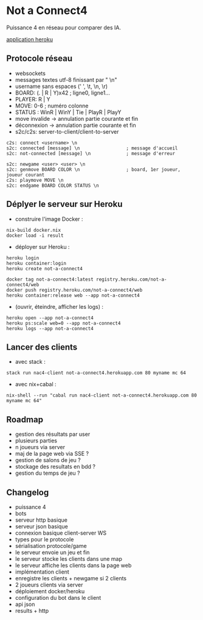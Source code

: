 # Not a Connect4

Puissance 4 en réseau pour comparer des IA.

[application heroku](http://not-a-connect4.herokuapp.com/)

## Protocole réseau

- websockets
- messages textes utf-8 finissant par " \n"
- username sans espaces (' ', \t, \n, \r)
- BOARD: (. | R | Y)x42                         ; ligne0, ligne1...
- PLAYER: R | Y
- MOVE: 0-6                                     ; numéro colonne
- STATUS : WinR | WinY | Tie | PlayR | PlayY
- move invalide -> annulation partie courante et fin
- déconnexion -> annulation partie courante et fin
- s2c/c2s: server-to-client/client-to-server

```
c2s: connect <username> \n
s2c: connected [message] \n                 ; message d'accueil
s2c: not-connected [message] \n             ; message d'erreur

s2c: newgame <user> <user> \n
s2c: genmove BOARD COLOR \n                 ; board, 1er joueur, joueur courant
c2s: playmove MOVE \n
s2c: endgame BOARD COLOR STATUS \n
```

## Déplyer le serveur sur Heroku

- construire l'image Docker :

```
nix-build docker.nix
docker load -i result
```

- déployer sur Heroku :

```
heroku login
heroku container:login
heroku create not-a-connect4

docker tag not-a-connect4:latest registry.heroku.com/not-a-connect4/web
docker push registry.heroku.com/not-a-connect4/web
heroku container:release web --app not-a-connect4
```

- (ouvrir, éteindre, afficher les logs) :

```
heroku open --app not-a-connect4
heroku ps:scale web=0 --app not-a-connect4
heroku logs --app not-a-connect4
```

## Lancer des clients

- avec stack :

```
stack run nac4-client not-a-connect4.herokuapp.com 80 myname mc 64
```

- avec nix+cabal :

```
nix-shell --run "cabal run nac4-client not-a-connect4.herokuapp.com 80 myname mc 64"
```

## Roadmap

- gestion des résultats par user
- plusieurs parties 
- n joueurs via server
- maj de la page web via SSE ?
- gestion de salons de jeu ?
- stockage des resultats en bdd ?
- gestion du temps de jeu ?

## Changelog

- puissance 4
- bots
- serveur http basique
- serveur json basique
- connexion basique client-server WS
- types pour le protocole
- sérialisation protocole/game
- le serveur envoie un jeu et fin
- le serveur stocke les clients dans une map
- le serveur affiche les clients dans la page web
- implémentation client
- enregistre les clients + newgame si 2 clients
- 2 joueurs clients via server
- déploiement docker/heroku
- configuration du bot dans le client
- api json
- results + http

